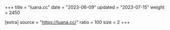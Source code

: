 +++
title = "luana.cc"
date = "2023-06-09"
updated = "2023-07-15"
weight = 2450

[extra]
source = "https://luana.cc/"
ratio = 100
size = 2
+++
